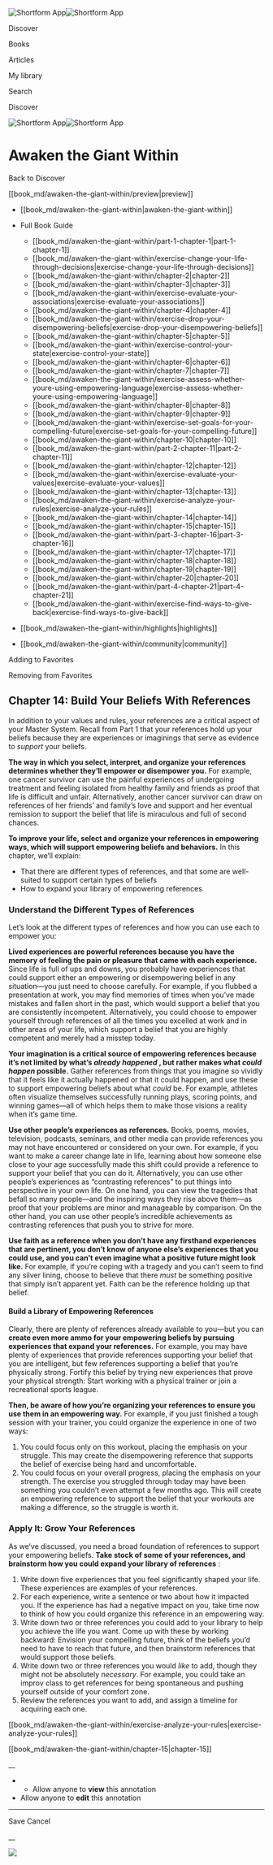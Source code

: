 ![Shortform App](/img/logo.36a2399e.svg)![Shortform App](/img/logo-dark.70c1b072.svg)

Discover

Books

Articles

My library

Search

Discover

![Shortform App](/img/logo.36a2399e.svg)![Shortform App](/img/logo-dark.70c1b072.svg)

# Awaken the Giant Within

Back to Discover

[[book_md/awaken-the-giant-within/preview|preview]]

  * [[book_md/awaken-the-giant-within|awaken-the-giant-within]]
  * Full Book Guide

    * [[book_md/awaken-the-giant-within/part-1-chapter-1|part-1-chapter-1]]
    * [[book_md/awaken-the-giant-within/exercise-change-your-life-through-decisions|exercise-change-your-life-through-decisions]]
    * [[book_md/awaken-the-giant-within/chapter-2|chapter-2]]
    * [[book_md/awaken-the-giant-within/chapter-3|chapter-3]]
    * [[book_md/awaken-the-giant-within/exercise-evaluate-your-associations|exercise-evaluate-your-associations]]
    * [[book_md/awaken-the-giant-within/chapter-4|chapter-4]]
    * [[book_md/awaken-the-giant-within/exercise-drop-your-disempowering-beliefs|exercise-drop-your-disempowering-beliefs]]
    * [[book_md/awaken-the-giant-within/chapter-5|chapter-5]]
    * [[book_md/awaken-the-giant-within/exercise-control-your-state|exercise-control-your-state]]
    * [[book_md/awaken-the-giant-within/chapter-6|chapter-6]]
    * [[book_md/awaken-the-giant-within/chapter-7|chapter-7]]
    * [[book_md/awaken-the-giant-within/exercise-assess-whether-youre-using-empowering-language|exercise-assess-whether-youre-using-empowering-language]]
    * [[book_md/awaken-the-giant-within/chapter-8|chapter-8]]
    * [[book_md/awaken-the-giant-within/chapter-9|chapter-9]]
    * [[book_md/awaken-the-giant-within/exercise-set-goals-for-your-compelling-future|exercise-set-goals-for-your-compelling-future]]
    * [[book_md/awaken-the-giant-within/chapter-10|chapter-10]]
    * [[book_md/awaken-the-giant-within/part-2-chapter-11|part-2-chapter-11]]
    * [[book_md/awaken-the-giant-within/chapter-12|chapter-12]]
    * [[book_md/awaken-the-giant-within/exercise-evaluate-your-values|exercise-evaluate-your-values]]
    * [[book_md/awaken-the-giant-within/chapter-13|chapter-13]]
    * [[book_md/awaken-the-giant-within/exercise-analyze-your-rules|exercise-analyze-your-rules]]
    * [[book_md/awaken-the-giant-within/chapter-14|chapter-14]]
    * [[book_md/awaken-the-giant-within/chapter-15|chapter-15]]
    * [[book_md/awaken-the-giant-within/part-3-chapter-16|part-3-chapter-16]]
    * [[book_md/awaken-the-giant-within/chapter-17|chapter-17]]
    * [[book_md/awaken-the-giant-within/chapter-18|chapter-18]]
    * [[book_md/awaken-the-giant-within/chapter-19|chapter-19]]
    * [[book_md/awaken-the-giant-within/chapter-20|chapter-20]]
    * [[book_md/awaken-the-giant-within/part-4-chapter-21|part-4-chapter-21]]
    * [[book_md/awaken-the-giant-within/exercise-find-ways-to-give-back|exercise-find-ways-to-give-back]]
  * [[book_md/awaken-the-giant-within/highlights|highlights]]
  * [[book_md/awaken-the-giant-within/community|community]]



Adding to Favorites 

Removing from Favorites 

## Chapter 14: Build Your Beliefs With References

In addition to your values and rules, your references are a critical aspect of your Master System. Recall from Part 1 that your references hold up your beliefs because they are experiences or imaginings that serve as evidence to _support_ your beliefs.

**The way in which you select, interpret, and organize your references determines whether they’ll empower or disempower you.** For example, one cancer survivor can use the painful experiences of undergoing treatment and feeling isolated from healthy family and friends as proof that life is difficult and unfair. Alternatively, another cancer survivor can draw on references of her friends’ and family’s love and support and her eventual remission to support the belief that life is miraculous and full of second chances.

**To improve your life, select and organize your references in empowering ways, which will support empowering beliefs and behaviors.** In this chapter, we’ll explain:

  * That there are different types of references, and that some are well-suited to support certain types of beliefs
  * How to expand your library of empowering references



### Understand the Different Types of References

Let’s look at the different types of references and how you can use each to empower you:

**Lived experiences are powerful references because you have the memory of feeling the pain or pleasure that came with each experience.** Since life is full of ups and downs, you probably have experiences that could support either an empowering or disempowering belief in any situation—you just need to choose carefully. For example, if you flubbed a presentation at work, you may find memories of times when you’ve made mistakes and fallen short in the past, which would support a belief that you are consistently incompetent. Alternatively, you could choose to empower yourself through references of all the times you excelled at work and in other areas of your life, which support a belief that you are highly competent and merely had a misstep today.

**Your imagination is a critical source of empowering references because it’s not limited by what’s _already happened_ , but rather makes what _could happen_ possible.** Gather references from things that you imagine so vividly that it feels like it actually happened or that it could happen, and use these to support empowering beliefs about what _could_ be. For example, athletes often visualize themselves successfully running plays, scoring points, and winning games—all of which helps them to make those visions a reality when it’s game time.

**Use other people’s experiences as references.** Books, poems, movies, television, podcasts, seminars, and other media can provide references you may not have encountered or considered on your own. For example, if you want to make a career change late in life, learning about how someone else close to your age successfully made this shift could provide a reference to support your belief that you can do it. Alternatively, you can use other people’s experiences as “contrasting references” to put things into perspective in your own life. On one hand, you can view the tragedies that befall so many people—and the inspiring ways they rise above them—as proof that your problems are minor and manageable by comparison. On the other hand, you can use other people’s incredible achievements as contrasting references that push you to strive for more.

**Use faith as a reference when you don’t have any firsthand experiences that are pertinent, you don’t know of anyone else’s experiences that you could use, and you can’t even imagine what a positive future might look like.** For example, if you’re coping with a tragedy and you can’t seem to find any silver lining, choose to believe that there _must_ be something positive that simply isn’t apparent yet. Faith can be the reference holding up that belief.

#### Build a Library of Empowering References

Clearly, there are plenty of references already available to you—but you can **create even more ammo for your empowering beliefs by pursuing experiences that expand your references.** For example, you may have plenty of experiences that provide references supporting your belief that you are intelligent, but few references supporting a belief that you’re physically strong. Fortify this belief by trying new experiences that prove your physical strength: Start working with a physical trainer or join a recreational sports league.

**Then, be aware of how you’re organizing your references to ensure you use them in an empowering way.** For example, if you just finished a tough session with your trainer, you could organize the experience in one of two ways:

  1. You could focus only on this workout, placing the emphasis on your struggle. This may create the disempowering reference that supports the belief of exercise being hard and uncomfortable.
  2. You could focus on your overall progress, placing the emphasis on your strength. The exercise you struggled through today may have been something you couldn’t even attempt a few months ago. This will create an empowering reference to support the belief that your workouts are making a difference, so the struggle is worth it.



### Apply It: Grow Your References

As we’ve discussed, you need a broad foundation of references to support your empowering beliefs. **Take stock of some of your references, and brainstorm how you could expand your library of references** :

  1. Write down five experiences that you feel significantly shaped your life. These experiences are examples of your references. 
  2. For each experience, write a sentence or two about how it impacted you. If the experience has had a negative impact on you, take time now to think of how you could organize this reference in an empowering way.
  3. Write down two or three references you could add to your library to help you achieve the life you want. Come up with these by working backward: Envision your compelling future, think of the beliefs you’d need to have to reach that future, and then brainstorm references that would support those beliefs. 
  4. Write down two or three references you would _like_ to add, though they might not be absolutely _necessary_. For example, you could take an improv class to get references for being spontaneous and pushing yourself outside of your comfort zone. 
  5. Review the references you want to add, and assign a timeline for acquiring each one. 



[[book_md/awaken-the-giant-within/exercise-analyze-your-rules|exercise-analyze-your-rules]]

[[book_md/awaken-the-giant-within/chapter-15|chapter-15]]

__

  *   * Allow anyone to **view** this annotation
  * Allow anyone to **edit** this annotation



* * *

Save Cancel

__




![](https://bat.bing.com/action/0?ti=56018282&Ver=2&mid=ba2b20c8-ebf3-4d23-87a3-0e7d95257da5&sid=201ffde0635411ee902411d77b750559&vid=20202bf0635411ee9ac03f2e618b0b9f&vids=0&msclkid=N&pi=0&lg=en-US&sw=800&sh=600&sc=24&nwd=1&tl=Shortform%20%7C%20Awaken%20the%20Giant%20Within&p=https%3A%2F%2Fwww.shortform.com%2Fapp%2Fbook%2Fawaken-the-giant-within%2Fchapter-14&r=&lt=382&evt=pageLoad&sv=1&rn=989492)
